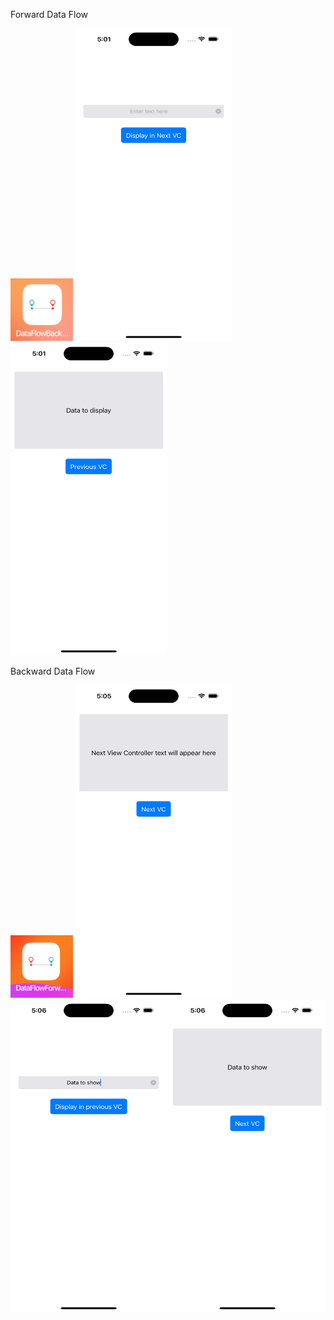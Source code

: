 Forward Data Flow

<img src="https://github.com/zeeshan2k2/Data-Flow/blob/main/Data%20Flow%20Forward/Data%20Flow%20forward%20-%20appicon.png" width="100" height="100">
<img src="https://github.com/zeeshan2k2/Data-Flow/blob/main/Data%20Flow%20Forward/DF%20-%20main%20page.png" width="250" height="500">
<img src="https://github.com/zeeshan2k2/Data-Flow/blob/main/Data%20Flow%20Forward/DF%20-%201.png" width="250" height="500">


Backward Data Flow

<img src="https://github.com/zeeshan2k2/Data-Flow/blob/main/Data%20Flow%20Backward/DF%20backward%20-%20app%20icon.png" width="100" height="100">
<img src="https://github.com/zeeshan2k2/Data-Flow/blob/main/Data%20Flow%20Backward/DF%20-%20main.png" width="250" height="500">
<img src="https://github.com/zeeshan2k2/Data-Flow/blob/main/Data%20Flow%20Backward/DF%20-%201.png" width="250" height="500">
<img src="https://github.com/zeeshan2k2/Data-Flow/blob/main/Data%20Flow%20Backward/DF%20-%202.png" width="250" height="500">

